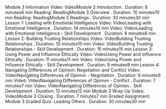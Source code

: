 
Module 3 Information
Video: VideoModule 3 Introduction
. Duration: 6 minutes6 min
Reading: ReadingModule 3 Overview
. Duration: 10 minutes10 min
Reading: ReadingModule 3 Readings
. Duration: 30 minutes30 min
Lesson 1: Leading with Emotional Intelligence
Video: VideoLeading with Emotional Intelligence
. Duration: 14 minutes14 min
Video: VideoLeading with Emotional Intelligence - Skill Development
. Duration: 8 minutes8 min
Lesson 2: Building Trusting Relationships
Video: VideoBuilding Trusting Relationships
. Duration: 10 minutes10 min
Video: VideoBuilding Trusting Relationships - Skill Development
. Duration: 15 minutes15 min
Lesson 3: Using Power and Influence Ethically
Video: VideoUsing Power and Influence Ethically
. Duration: 11 minutes11 min
Video: VideoUsing Power and Influence Ethically - Skill Development
. Duration: 9 minutes9 min
Lesson 4: Navigating Differences of Opinion: Negotiation and Conflict
Video: VideoNavigating Differences of Opinion - Negotiation
. Duration: 9 minutes9 min
Video: VideoNavigating Differences of Opinion - Conflict
. Duration: 7 minutes7 min
Video: VideoNavigating Differences of Opinion - Skill Development
. Duration: 12 minutes12 min
Module 3 Wrap Up
Video: VideoModule 3 Closing
. Duration: 7 minutes7 min
Graded Assignment: Module 3 Graded Quiz: Leading Others
. Duration: 30 minutes30 min